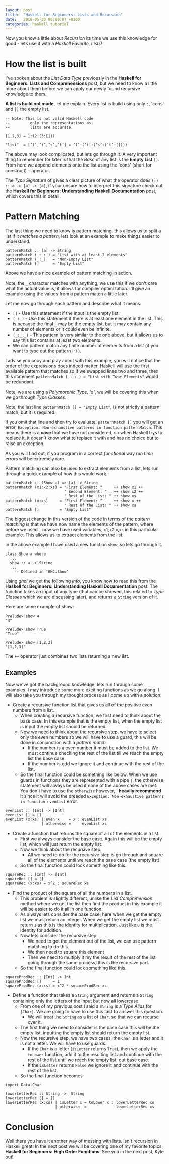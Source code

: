 ```yaml
---
layout: post
title:  "Haskell for Beginners: Lists and Recursion"
date:   2019-05-30 00:00:07 +0100
categories: haskell tutorial
---
```


Now you know a little about _Recursion_ its time we use this knowledge for good - lets use it with a _Haskell Favorite, Lists!_

# How the list is built
I've spoken about the *List Data Type* previously in the **Haskell for Beginners: Lists and Comprehensions** post, but we need to know a little more about them before we can apply our newly found recursive knowledge to them.

**A list is build not made**, let me explain. Every list is build using only `:`, 'cons' and `[]` the empty list.
```
-- Note: This is not valid Haskell code
--         only the representations as
--         lists are accurate.

[1,2,3] = 1:(2:(3:[]))

"list"  = [’l’,’i’,’s’,’t’] = ’l’:(’i’:(’s’:(’t’:[])))
```
The above may look complicated, but lets go through it. A very important thing to remember for later is that the _Base_ of any list is the **Empty List** `[]`.
From here we append elements onto the list using the 'cons' (short for construct) `:` operator.

The _Type Signature_ of gives a clear picture of what the operator does `(:) :: a -> [a] -> [a]`, if your unsure how to interpret this signature check out the **Haskell for Beginners: Understanding Haskell Documentation** post, which covers this in detail.

# Pattern Matching
The last thing we need to know is pattern matching, this allows us to split a list if it *matches a pattern*, lets look at an example to make things easier to understand.

```
patternMatch :: [a] -> String
patternMatch (_:_:_) = "List with at least 2 elements"
patternMatch (_:_)   = "Non-Empty List"
patternMatch []      = "Empty List"
```

Above we have a nice example of pattern matching in action.

Note, the `_` character matches with anything, we use this if we don't care what the actual value is, it allows for compiler optimization. I'll give an example using the values from a pattern match a little later.

Let me now go through each pattern and describe what it means.
- `[]` - Use this statement if the input is the empty list.
- `(_:_)` - Use this statement if there is at least one element in the list. This is because the final `_` may be the empty list, but it may contain any number of elements or it could even be infinite.
- `(_:_:_)` - This pattern is very similar to the one above, but it allows us to say this list contains at least two elements.
- We can pattern match any finite number of elements from a list (if you want to type out the pattern :-)  ).

I advise you copy and play about with this example, you will notice that the order of the expressions does indeed matter. Haskell will use the first available pattern that matches so if we swapped lines two and three, then this statement `patternMatch (_:_:_) = "List with Two+ Elements"` would be redundant.

Note, we are using a _Polymorphic Type, 'a'_, we will be covering this when we go through *Type Classes*. 

Note, the last line `patternMatch [] = "Empty List"`, is not strictly a pattern match, but it is required.

If you omit that line and then try to evaluate, `patternMatch []` you will get an error, `Exception: Non-exhaustive patterns in function patternMatch`. 
This means there is a **case** that we have not considered, so when Haskell trys to replace it, it doesn't know what to replace it with and has no choice but to raise an exception.

As you will find out, if you program in a correct _functional_ way _run time errors_ will be extremely rare.

Pattern matching can also be used to extract elements from a list, lets run through a quick example of how this would work.

```
patternMatch :: (Show a) => [a] -> String
patternMatch (x1:x2:xs) = "First Element: "     ++ show x1 ++
                          " Second Element: "   ++ show x2 ++
                          " Rest of the List: " ++ show xs
patternMatch (x:xs)     = "First Element: "     ++ show x ++
                          " Rest of the List: " ++ show xs
patternMatch []         = "Empty List"
```

The biggest change in this version of the code in terms of the _pattern matching_ is that we have now name the elements of the pattern, where before we used `_` now we have used variables, `x1`,`x2`,`x`,`xs` in this particular example. This allows us to extract elements from the list.

In the above example I have used a new function `show`, so lets go through it.
```
class Show a where
  ...
  show :: a -> String
  ...
  	-- Defined in ‘GHC.Show’
```
Using _ghci_ we get the following _info_, you know how to read this from the  **Haskell for Beginners: Understanding Haskell Documentation** post. The function takes an input of any type (that can be showed, this related to _Type Classes_ which we are discussing later), and returns a `String` version of it.

Here are some example of show:
```
Prelude> show 4
"4"

Prelude> show True
"True"

Prelude> show [1,2,3]
"[1,2,3]"
```

The `++` operator just combines two lists returning a new list.

## Examples
Now we've got the background knowledge, lets run through some examples. 
I may introduce some more exciting functions as we go along.
I will also take you through my thought process as I come up with a solution.

- Create a recursive function list that gives us all of the positive even numbers from a list.
  - When creating a recursive function, we first need to think about the base case. In this example that is the empty list, when the empty list is input the empty list should be returned.
  - Now we need to think about the recursive step, we have to select only the even numbers so we will have to use a guard, this will be done in conjunction with a *pattern match*
    - If the number is a even number it must be added to the list. We must continue checking the rest of the list till we reach the empty list the base case.
	- If the number is odd we ignore it and continue with the rest of the list.
  - So the final function could be something like below. When we use guards in functions they are represented with a pipe `|`, the otherwise statement will always be used if none of the above cases are met. You don't have to use the `otherwise` however, I **heavily recommend** it since it will avoid the dreaded `Exception: Non-exhaustive patterns in function evenList` error.

```
evenList :: [Int] -> [Int]
evenList [] = []
evenList (x:xs) | even x    = x : evenList xs
                | otherwise =     evenList xs
```

	
- Create a function that returns the square of all of the elements in a list.
  - First we always consider the base case. Again this will be the empty list, which will just return the empty list.
  - Now we think about the recursive step
    - All we need to do for the recursive step is go through and square all of the elements until we reach the base case (the empty list).
  - So the final function could look something like this.

```
squareRec :: [Int] -> [Int]
squareRec [] = []
squareRec (x:xs) = x^2 : squareRec xs
```

- Find the product of the square of all the numbers in a list.
  - This problem is slightly different, unlike the _List Comprehension_ method where we get the list then find the product in this example it will be easier to do it all in one function.
  - As always lets consider the base case, here when we get the empty list we must return an integer. When we get the empty list we must return `1` as this is the identity for multiplication. Just like `0` is the identity for addition.
  - Now lets consider the recursive step.
    - We need to get the element out of the list, we can use pattern matching to do this.
	- We then need to square this element
	- Then we need to multiply it my the result of the rest of the list going through the same process, this is the recursive part.
  - So the final function could look something like this.

```
squareProdRec :: [Int] -> Int
squareProdRec []     = 1
squareProdRec (x:xs) = x^2 * squareProdRec xs
```

- Define a function that takes a `String` argument and returns a `String` containing only the letters of the input but now all lowercase.
  - From one of my previous post I said a `String` is a *Type Alias* for `[Char]`. We are going to have to use this fact to answer this question.
    - We will treat the `String` as a list of `Char`, so that we can recurse over it.
  - The first thing we need to consider is the base case this will be the empty list, inputting the empty list should return the empty list.
  - Now the recursive step, we have two cases, the `Char` is a letter and it is not a letter. We will have to use guards.
    - If the `Char` is a letter (`isLetter` returns `True`), then we apply the `toLower` function, add it to the resulting list and continue with the rest of the list until we reach the empty list, out base case.
	- If the `isLetter` returns `False` we ignore it and continue with the rest of the list.
  - So the final function becomes

```
import Data.Char

lowerLetterRec :: String ->  String
lowerLetterRec [] = []
lowerLetterRec (x:xs) | isLetter x = toLower x : lowerLetterRec xs
                      | otherwise  =             lowerLetterRec xs
```

# Conclusion

Well there you have it another way of messing with lists. 
Isn't recursion in Haskell great!
In the next post we will be covering one of my favorite topics, **Haskell for Beginners: High Order Functions**.
See you in the next post, Kyle out!
